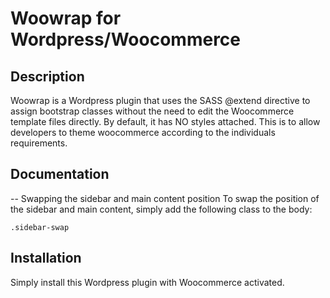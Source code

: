# Woowrap for Wordpress/Woocommerce

## Description

Woowrap is a Wordpress plugin that uses the SASS @extend directive to assign bootstrap classes without the need to edit the Woocommerce template files directly. By default, it has NO styles attached. This is to allow developers to theme woocommerce according to the individuals requirements.

## Documentation

-- Swapping the sidebar and main content position
To swap the position of the sidebar and main content, simply add the following class to the body:

```.sidebar-swap```

## Installation

Simply install this Wordpress plugin with Woocommerce activated.

